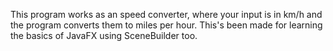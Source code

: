 This program works as an speed converter, where your input is in km/h and the program converts them to miles per hour. This's been made for learning the basics of JavaFX using SceneBuilder too.
